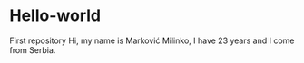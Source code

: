 # Hello-world
First repository
Hi, my name is Marković Milinko, I have 23 years and I come from Serbia.
